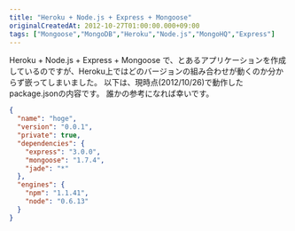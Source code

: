 ```yaml
---
title: "Heroku + Node.js + Express + Mongoose"
originalCreatedAt: 2012-10-27T01:00:00.000+09:00
tags: ["Mongoose","MongoDB","Heroku","Node.js","MongoHQ","Express"]
---
```

Heroku + Node.js + Express + Mongoose で、とあるアプリケーションを作成しているのですが、Heroku上ではどのバージョンの組み合わせが動くのか分からず嵌ってしまいました。 以下は、現時点(2012/10/26)で動作したpackage.jsonの内容です。 誰かの参考になれば幸いです。
<!--more-->
```json
{
  "name": "hoge",
  "version": "0.0.1",
  "private": true,
  "dependencies": {
    "express": "3.0.0",
    "mongoose": "1.7.4",
    "jade": "*"
  },
  "engines": {
    "npm": "1.1.41",
    "node": "0.6.13"
  }
}
```
